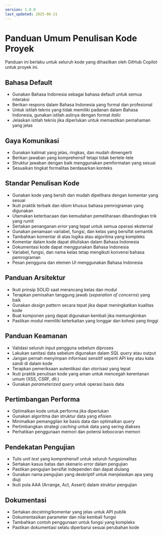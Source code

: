 ```yaml
---
version: 1.0.0
last_updated: 2025-06-21
---
```


# Panduan Umum Penulisan Kode Proyek

Panduan ini berlaku untuk seluruh kode yang dihasilkan oleh GitHub Copilot untuk proyek ini.

## Bahasa Default
- Gunakan Bahasa Indonesia sebagai bahasa default untuk semua interaksi
- Berikan respons dalam Bahasa Indonesia yang formal dan profesional
- Untuk istilah teknis yang tidak memiliki padanan dalam Bahasa Indonesia, gunakan istilah aslinya dengan format *italic*
- Jelaskan istilah teknis jika diperlukan untuk memastikan pemahaman yang jelas

## Gaya Komunikasi
- Gunakan kalimat yang jelas, ringkas, dan mudah dimengerti
- Berikan jawaban yang komprehensif tetapi tidak bertele-tele
- Struktur jawaban dengan baik menggunakan pemformatan yang sesuai
- Sesuaikan tingkat formalitas berdasarkan konteks

## Standar Penulisan Kode

- Gunakan kode yang bersih dan mudah dipelihara dengan komentar yang sesuai
- Ikuti praktik terbaik dan idiom khusus bahasa pemrograman yang digunakan
- Utamakan keterbacaan dan kemudahan pemeliharaan dibandingkan trik yang rumit
- Sertakan penanganan *error* yang tepat untuk semua operasi eksternal
- Gunakan penamaan variabel, fungsi, dan kelas yang bersifat semantik
- Tambahkan komentar di atas logika atau algoritma yang kompleks
- Komentar dalam kode dapat dituliskan dalam Bahasa Indonesia
- Dokumentasi kode dapat menggunakan Bahasa Indonesia
- Variabel, fungsi, dan nama kelas tetap mengikuti konvensi bahasa pemrograman
- Pesan pengguna dan elemen UI menggunakan Bahasa Indonesia

## Panduan Arsitektur

- Ikuti prinsip SOLID saat merancang kelas dan modul
- Terapkan pemisahan tanggung jawab (*separation of concerns*) yang baik
- Gunakan *design pattern* secara tepat jika dapat meningkatkan kualitas kode
- Buat komponen yang dapat digunakan kembali jika memungkinkan
- Pastikan modul memiliki keterkaitan yang longgar dan kohesi yang tinggi

## Panduan Keamanan

- Validasi seluruh input pengguna sebelum diproses
- Lakukan sanitasi data sebelum digunakan dalam *SQL query* atau output
- Jangan pernah menyimpan informasi sensitif seperti API key atau kata sandi di dalam kode
- Terapkan pemeriksaan autentikasi dan otorisasi yang tepat
- Ikuti praktik penulisan kode yang aman untuk mencegah kerentanan umum (XSS, CSRF, dll.)
- Gunakan *parameterized query* untuk operasi basis data

## Pertimbangan Performa

- Optimalkan kode untuk performa jika diperlukan
- Gunakan algoritma dan struktur data yang efisien
- Minimalkan pemanggilan ke basis data dan optimalkan *query*
- Pertimbangkan strategi *caching* untuk data yang sering diakses
- Perhatikan penggunaan memori dan potensi kebocoran memori

## Pendekatan Pengujian

- Tulis *unit test* yang komprehensif untuk seluruh fungsionalitas
- Sertakan kasus batas dan skenario *error* dalam pengujian
- Pastikan pengujian bersifat independen dan dapat diulang
- Gunakan nama pengujian yang deskriptif untuk menjelaskan apa yang diuji
- Ikuti pola AAA (Arrange, Act, Assert) dalam struktur pengujian

## Dokumentasi

- Sertakan *docstring*/komentar yang jelas untuk API publik
- Dokumentasikan parameter dan nilai kembali fungsi
- Tambahkan contoh penggunaan untuk fungsi yang kompleks
- Pastikan dokumentasi selalu diperbarui sesuai perubahan kode
